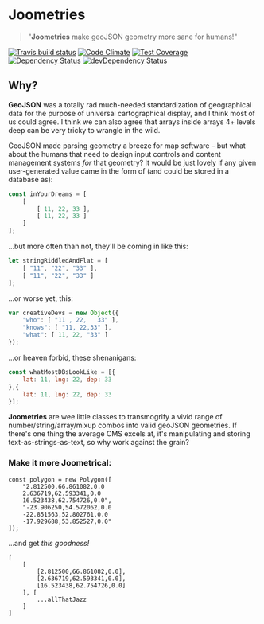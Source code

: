 # Joometries

>"**Joometries** make geoJSON geometry more sane for humans!"

[![Travis build status](http://img.shields.io/travis/wosevision/joometries.svg?style=flat)](https://travis-ci.org/wosevision/joometries)
[![Code Climate](https://codeclimate.com/github/wosevision/joometries/badges/gpa.svg)](https://codeclimate.com/github/wosevision/joometries)
[![Test Coverage](https://codeclimate.com/github/wosevision/joometries/badges/coverage.svg)](https://codeclimate.com/github/wosevision/joometries)
[![Dependency Status](https://david-dm.org/wosevision/joometries.svg)](https://david-dm.org/wosevision/joometries)
[![devDependency Status](https://david-dm.org/wosevision/joometries/dev-status.svg)](https://david-dm.org/wosevision/joometries#info=devDependencies)

## Why?

**GeoJSON** was a totally rad much-needed standardization of geographical data for the purpose of universal cartographical display, and I think most of us could agree. I think we can also agree that arrays inside arrays 4+ levels deep can be very tricky to wrangle in the wild.

GeoJSON made parsing geometry a breeze for map software – but what about the humans that need to design input controls and content management systems *for* that geometry? It would be just lovely if any given user-generated value came in the form of (and could be stored in a database as):

```JavaScript
const inYourDreams = [
	[
		[ 11, 22, 33 ],
		[ 11, 22, 33 ]
	]
];
```

...but more often than not, they'll be coming in like this:

```JavaScript
let stringRiddledAndFlat = [	
	[ "11", "22", "33" ],
	[ "11", "22", "33" ]
];
```

...or worse yet, this:

```JavaScript
var creativeDevs = new Object({
	"who": [ "11 , 22,   33" ],
	"knows": [ "11, 22,33" ],
	"what": [ 11, 22, "33" ]
});
```

...or heaven forbid, these shenanigans:

```JavaScript
const whatMostDBsLookLike = [{
	lat: 11, lng: 22, dep: 33
},{
	lat: 11, lng: 22, dep: 33
}];
```

**Joometries** are wee little classes to transmogrify a vivid range of number/string/array/mixup combos into valid geoJSON geometries. If there's one thing the average CMS excels at, it's manipulating and storing text-as-strings-as-text, so why work against the grain?

### Make it more Joometrical:

```
const polygon = new Polygon([ 
	"2.812500,66.861082,0.0 
	2.636719,62.593341,0.0 
	16.523438,62.754726,0.0",
	"-23.906250,54.572062,0.0 
	-22.851563,52.802761,0.0 
	-17.929688,53.852527,0.0"
]);
```

...and get *this goodness!*
```
[
	[
		[2.812500,66.861082,0.0],
		[2.636719,62.593341,0.0],
		[16.523438,62.754726,0.0]
	], [
		...allThatJazz
	]
]
```